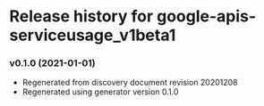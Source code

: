 # Release history for google-apis-serviceusage_v1beta1

### v0.1.0 (2021-01-01)

* Regenerated from discovery document revision 20201208
* Regenerated using generator version 0.1.0

